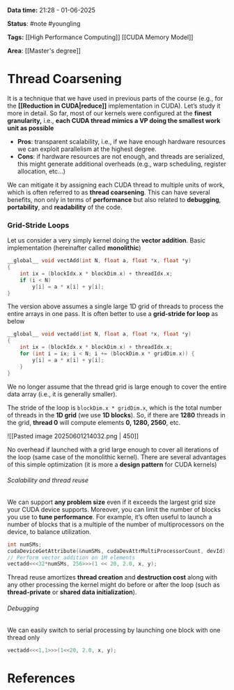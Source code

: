 **Data time:** 21:28 - 01-06-2025

**Status**: #note #youngling 

**Tags:** [[High Performance Computing]] [[CUDA Memory Model]]

**Area**: [[Master's degree]]
# Thread Coarsening

It is a technique that we have used in previous parts of the course (e.g., for the **[[Reduction in CUDA|reduce]]** implementation in CUDA). Let’s study it more in detail. So far, most of our kernels were configured at the **finest granularity,** i.e., **each CUDA thread mimics a VP doing the smallest work unit as possible**
- **Pros**: transparent scalability, i.e., if we have enough hardware resources we can exploit parallelism at the highest degree.
- **Cons**: if hardware resources are not enough, and threads are serialized, this might generate additional overheads (e.g., warp scheduling, register allocation, etc…)

We can mitigate it by assigning each CUDA thread to multiple units of work, which is often referred to as **thread coarsening**. This can have several benefits, non only in terms of **performance** but also related to **debugging**, **portability**, and **readability** of the code.

### Grid-Stride Loops
Let us consider a very simply kernel doing the **vector addition**. Basic implementation (hereinafter called **monolithic**)
```c
__global__ void vectAdd(int N, float a, float *x, float *y)
{
	int ix = (blockIdx.x * blockDim.x) + threadIdx.x;
	if (i < N)
		y[i] = a * x[i] + y[i];
}
```

The version above assumes a single large 1D grid of threads to process the entire arrays in one pass. It is often better to use a **grid-stride for loop** as below
```c
__global__ void vectadd(int N, float a, float *x, float *y)
{
	int ix = (blockIdx.x * blockDim.x) + threadIdx.x;
	for (int i = ix; i < N; i += (blockDim.x * gridDim.x)) {
		y[i] = a * x[i] + y[i];
	}
}
```
We no longer assume that the thread grid is large enough to cover the entire data array (i.e., it is generally smaller).

The stride of the loop is `blockDim.x * gridDim.x`, which is the total number of threads in the **1D grid** (we use **1D blocks**). So, if there are **1280** threads in the grid, **thread 0** will compute elements **0, 1280, 2560**, etc.

![[Pasted image 20250601214032.png | 450]]

No overhead if launched with a grid large enough to cover all iterations of the loop (same case of the monolithic kernel). There are several advantages of this simple optimization (it is more a **design pattern** for CUDA kernels)
###### Scalability and thread reuse
We can support **any problem size** even if it exceeds the largest grid size your CUDA device supports. Moreover, you can limit the number of blocks you use to **tune performance**. For example, it’s often useful to launch a number of blocks that is a multiple of the number of multiprocessors on the device, to balance utilization.
```c
int numSMs;
cudaDeviceGetAttribute(&numSMs, cudaDevAttrMultiProcessorCount, devId);
// Perform vector addition on 1M elements
vectadd<<<32*numSMs, 256>>>(1 << 20, 2.0, x, y);
```

Thread reuse amortizes **thread creation** and **destruction cost** along with any other processing the kernel might do before or after the loop (such as **thread-private** or **shared data initialization**).
###### Debugging
We can easily switch to serial processing by launching one block with one thread only
```c
vectadd<<<1,1>>>(1<<20, 2.0, x, y);
```
# References